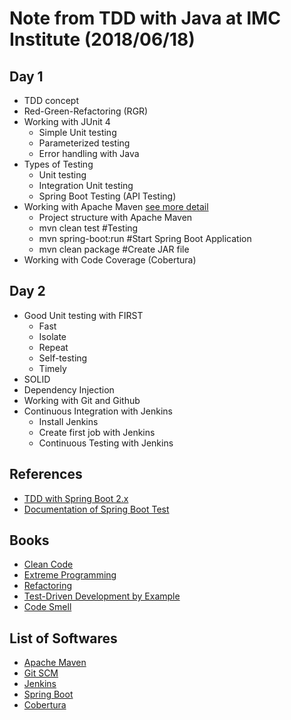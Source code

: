# Note from TDD with Java at IMC Institute (2018/06/18)

## Day 1
* TDD concept
* Red-Green-Refactoring (RGR)
* Working with JUnit 4
  * Simple Unit testing 
  * Parameterized testing
  * Error handling with Java
* Types of Testing
  * Unit testing
  * Integration Unit testing
  * Spring Boot Testing (API Testing)
* Working with Apache Maven  [see more detail](https://github.com/up1/tdd-java-imc-20180618/wiki)
  * Project structure with Apache Maven
  * mvn clean test  #Testing
  * mvn spring-boot:run #Start Spring Boot Application
  * mvn clean package #Create JAR file
* Working with Code Coverage (Cobertura)

## Day 2
* Good Unit testing with FIRST
  * Fast
  * Isolate
  * Repeat
  * Self-testing
  * Timely
* SOLID
* Dependency Injection
* Working with Git and Github
* Continuous Integration with Jenkins
  * Install Jenkins
  * Create first job with Jenkins
  * Continuous Testing with Jenkins

## References
* [TDD with Spring Boot 2.x](https://github.com/up1/course-java-framework-with-springboot/blob/master/slide/SCK-JAVA-FRAMEWORK-01.pdf)
* [Documentation of Spring Boot Test](https://docs.spring.io/spring-boot/docs/current/reference/html/boot-features-testing.html)

## Books
* [Clean Code](https://www.amazon.com/Clean-Code-Handbook-Software-Craftsmanship/dp/0132350882)
* [Extreme Programming](https://www.amazon.com/Extreme-Programming-Explained-Embrace-Change/dp/0321278658)
* [Refactoring](https://www.amazon.com/Refactoring-Improving-Design-Existing-Code/dp/0201485672)
* [Test-Driven Development by Example](https://www.amazon.com/Test-Driven-Development-Kent-Beck/dp/0321146530)
* [Code Smell](https://sourcemaking.com/refactoring/smells)

## List of Softwares
* [Apache Maven](https://maven.apache.org/)
* [Git SCM](https://git-scm.com/)
* [Jenkins](https://jenkins.io/)
* [Spring Boot](https://spring.io/projects/spring-boot)
* [Cobertura](http://cobertura.github.io/cobertura/)
